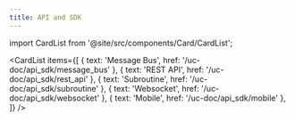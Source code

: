 ```yaml
---
title: API and SDK
---
```

import CardList from '@site/src/components/Card/CardList';

<CardList
  items={[
    { text: 'Message Bus', href: '/uc-doc/api_sdk/message_bus' },
    { text: 'REST API', href: '/uc-doc/api_sdk/rest_api' },
    { text: 'Subroutine', href: '/uc-doc/api_sdk/subroutine' },
    { text: 'Websocket', href: '/uc-doc/api_sdk/websocket' },
    { text: 'Mobile', href: '/uc-doc/api_sdk/mobile' },
  ]}
/>
